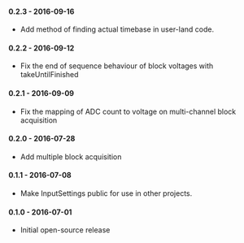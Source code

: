 #### 0.2.3 - 2016-09-16
* Add method of finding actual timebase in user-land code.

#### 0.2.2 - 2016-09-12
* Fix the end of sequence behaviour of block voltages with takeUntilFinished

#### 0.2.1 - 2016-09-09
* Fix the mapping of ADC count to voltage on multi-channel block acquisition

#### 0.2.0 - 2016-07-28
* Add multiple block acquisition

#### 0.1.1 - 2016-07-08
* Make InputSettings public for use in other projects.

#### 0.1.0 - 2016-07-01
* Initial open-source release
